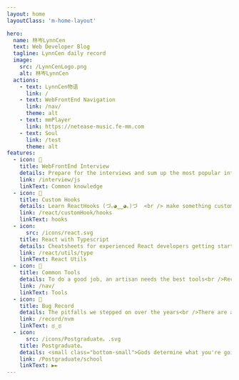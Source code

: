 ```yaml
---
layout: home
layoutClass: 'm-home-layout'

hero:
  name: 林岑LynnCen
  text: Web Developer Blog
  tagline: LynnCen daily record
  image:
    src: /LynnCenLogo.png
    alt: 林岑LynnCen
  actions:
    - text: LynnCen物语
      link: /
    - text: WebFrontEnd Navigation
      link: /nav/
      theme: alt
    - text: mmPlayer
      link: https://netease-music.fe-mm.com
    - text: Soul
      link: /test
      theme: alt
features:
  - icon: 📖
    title: WebFrontEnd Interview
    details: Prepare for the interviews and sum up the most popular interview problems for front-end Web development, full-stack. <small> ( ͡° ͜ʖ ͡°)  </small><br />
    link: /interview/js
    linkText: Common knowledge
  - icon: 📘
    title: Custom Hooks
    details: Learn ReactHooks (づ｡◕‿‿◕｡)づ  <br /> make something customizing hooks 🚀
    link: /react/customHook/hooks
    linkText: hooks
  - icon:
      src: /icons/react.svg
    title: React with Typescript
    details: Cheatsheets for experienced React developers getting started with TypeScript</small><br /> Incredible magic o_o ....
    link: /react/utils/type
    linkText: React Utils
  - icon: 🧰
    title: Common Tools
    details: To do a good job, an artisan needs the best tools<br />Record software, plug-ins, extensions, etc. used in development and daily use
    link: /nav/
    linkText: Tools
  - icon: 🐞
    title: Bug Record
    details: The pitfalls we stepped on over the years<br />There are always some questions that surprise you
    link: /record/nvm
    linkText: ಥ_ಥ
  - icon:
      src: /icons/Postgraduate。.svg
    title: Postgraduate。
    details: <small class="bottom-small">Gods determine what you're going to be</small>
    link: /Postgraduate/school
    linkText: ▶►
---
```


<style>
/*爱的魔力转圈圈*/
.m-home-layout .image-src:hover {
  transform: translate(-50%, -50%) rotate(666turn);
  transition: transform 59s 1s cubic-bezier(0.3, 0, 0.8, 1);
}

.m-home-layout .details small {
  opacity: 0.8;
}

.m-home-layout .bottom-small {
  display: block;
  margin-top: 2em;
  text-align: right;
}
</style>
